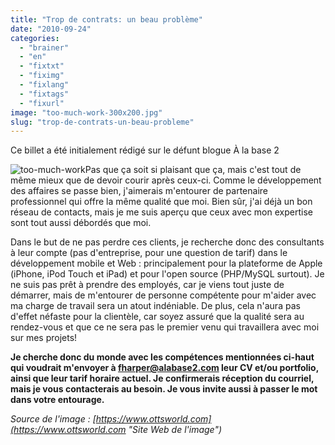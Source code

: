 ```yaml
---
title: "Trop de contrats: un beau problème"
date: "2010-09-24"
categories: 
  - "brainer"
  - "en"
  - "fixtxt"
  - "fiximg"
  - "fixlang"
  - "fixtags"
  - "fixurl"
image: "too-much-work-300x200.jpg"
slug: "trop-de-contrats-un-beau-probleme"
---
```


Ce billet a été initialement rédigé sur le défunt blogue À la base 2

![](images/too-much-work-300x200.jpg "too-much-work")Pas que ça soit si plaisant que ça, mais c'est tout de même mieux que de devoir courir après ceux-ci. Comme le développement des affaires se passe bien, j'aimerais m'entourer de partenaire professionnel qui offre la même qualité que moi. Bien sûr, j'ai déjà un bon réseau de contacts, mais je me suis aperçu que ceux avec mon expertise sont tout aussi débordés que moi.

Dans le but de ne pas perdre ces clients, je recherche donc des consultants à leur compte (pas d'entreprise, pour une question de tarif) dans le développement mobile et Web : principalement pour la plateforme de Apple (iPhone, iPod Touch et iPad) et pour l'open source (PHP/MySQL surtout). Je ne suis pas prêt à prendre des employés, car je viens tout juste de démarrer, mais de m'entourer de personne compétente pour m'aider avec ma charge de travail sera un atout indéniable. De plus, cela n'aura pas d'effet néfaste pour la clientèle, car soyez assuré que la qualité sera au rendez-vous et que ce ne sera pas le premier venu qui travaillera avec moi sur mes projets!

**Je cherche donc du monde avec les compétences mentionnées ci-haut qui voudrait m'envoyer à [fharper@alabase2.com](mailto:fharper@oocz.net) leur CV et/ou portfolio, ainsi que leur tarif horaire actuel. Je confirmerais réception du courriel, mais je vous contacterais au besoin. Je vous invite aussi à passer le mot dans votre entourage.**

_Source de l'image : [https://www.ottsworld.com](https://www.ottsworld.com "Site Web de l'image")_
